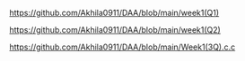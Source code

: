 https://github.com/Akhila0911/DAA/blob/main/week1(Q1)

https://github.com/Akhila0911/DAA/blob/main/week1(Q2)

https://github.com/Akhila0911/DAA/blob/main/Week1(3Q).c.c
